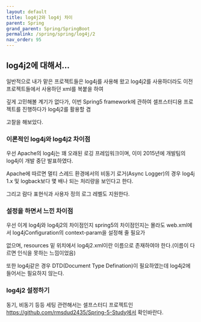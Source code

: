 ```yaml
---
layout: default
title: log4j2와 log4j 차이
parent: Spring
grand_parent: Spring/SpringBoot
permalink: /spring/spring/log4j/2
nav_order: 95
---
```


## log4j2에 대해서...

일반적으로 내가 맡은 프로젝트들은 log4j를 사용해 왔고 log4j2를 사용하더라도 이전 프로젝트들에서 사용하던 xml를 복붙을 하여

깊게 고민해볼 계기가 없다가, 이번 Spring5 framework에 관하여 셀프스터디용 프로젝트를 진행하다가 log4j2를 활용할 겸

고찰을 해보았다.


### 이론적인 log4j와 log4j2 차이점

우선 Apache의 log4j는 꽤 오래된 로깅 프레임워크이며, 이미 2015년에 개발팀의 log4j이 개발 중단 발표하였다.

Apache에 따르면 멀티 스레드 환경에서의 비동기 로거(Async Logger)의 경우 log4j 1.x 및 logback보다 몇 배나 되는 처리량을 보인다고 한다. 

그리고 람다 표현식과 사용자 정의 로그 레벨도 지원한다.


### 설정을 하면서 느낀 차이점

우선 이게 log4j와 log4j2의 차이점인지 spring5의 차이점인지는 몰라도 web.xml에서 log4jConfiguration의 context-param을 설정해 줄 필요가

없으며, resources 밑 위치에서 log4j2.xml이란 이름으로 존재하여야 한다.(이름이 다르면 인식을 못하는 느낌이었음)

또한 log4j같은 경우 DTD(Document Type Defination)이 필요하였는데 log4j2에 들어서는 필요하지 않는다.


### log4j2 설정하기

동기, 비동기 등등 세팅 관련해서는 셀프스터디 프로젝트인 https://github.com/rmsdud2435/Spring-5-Study에서 확인바란다.
